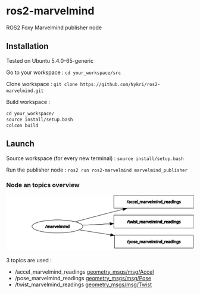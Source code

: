 # ros2-marvelmind
ROS2 Foxy Marvelmind publisher node

## Installation
Tested on Ubuntu 5.4.0-65-generic

Go to your workspace :
`cd your_workspace/src`

Clone workspace :
`git clone https://github.com/Nykri/ros2-marvelmind.git`

Build workspace :
```
cd your_workspace/
source install/setup.bash
colcon build
```

## Launch
Source workspace (for every new terminal) :
`source install/setup.bash`

Run the publisher node :
`ros2 run ros2-marvelmind marvelmind_publisher`

### Node an topics overview
![Rosgraph](Documents/rosgraph.png?raw=true "Node an topics overview")

3 topics are used :
 - /accel_marvelmind_readings [geometry_msgs/msg/Accel](http://docs.ros.org/en/api/geometry_msgs/html/msg/Accel.html)
 - /pose_marvelmind_readings [geometry_msgs/msg/Pose](http://docs.ros.org/en/api/geometry_msgs/html/msg/Pose.html)
 - /twist_marvelmind_readings [geometry_msgs/msg/Twist](http://docs.ros.org/en/api/geometry_msgs/html/msg/Twist.html)
